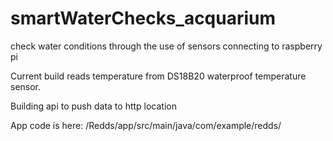 # smartWaterChecks_acquarium
check water conditions through the use of sensors connecting to raspberry pi

Current build reads temperature from DS18B20 waterproof temperature sensor. 

Building api to push data to http location

App code is here: /Redds/app/src/main/java/com/example/redds/
